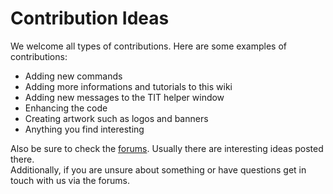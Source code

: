 # Contribution Ideas
We welcome all types of contributions. Here are some examples of contributions:  
* Adding new commands
* Adding more informations and tutorials to this wiki
* Adding new messages to the TIT helper window
* Enhancing the code
* Creating artwork such as logos and banners
* Anything you find interesting  

Also be sure to check the [forums](https://github.com/taha-mcp/interactive-terminal/discussions). Usually there are interesting ideas posted there.  
Additionally, if you are unsure about something or have questions get in touch with us via the forums.

